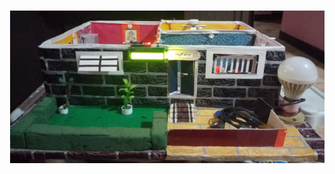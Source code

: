 ![MasterHead](https://github.com/vedangjadhav88/Home-automation/blob/main/Photos/Actual_System.png)
